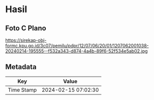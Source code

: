 # Hasil

## Foto C Plano

https://sirekap-obj-formc.kpu.go.id/3c07/pemilu/pdpr/12/07/06/20/01/1207062001038-20240214-195555--f532a343-d874-4a4b-89f6-52f534e5ab02.jpg


## Metadata

| Key        | Value               |
| ---------- | ------------------- |
| Time Stamp | 2024-02-15 07:02:30 |



